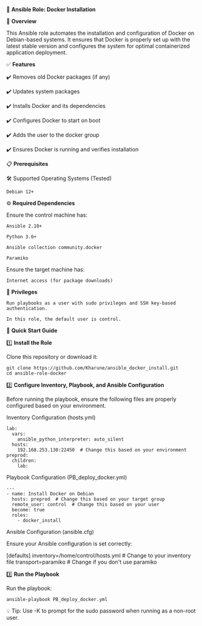 🚀 **Ansible Role: Docker Installation**

📌 **Overview**

This Ansible role automates the installation and configuration of Docker on Debian-based systems. It ensures that Docker is properly set up with the latest stable version and configures the system for optimal containerized application deployment.

✅ **Features**

✔️ Removes old Docker packages (if any)

✔️ Updates system packages

✔️ Installs Docker and its dependencies

✔️ Configures Docker to start on boot

✔️ Adds the user to the docker group

✔️ Ensures Docker is running and verifies installation

📋 **Prerequisites**

🛠 Supported Operating Systems (Tested)

    Debian 12+

⚙️ **Required Dependencies**

Ensure the control machine has:

    Ansible 2.10+

    Python 3.6+

    Ansible collection community.docker

    Paramiko

Ensure the target machine has:

    Internet access (for package downloads)

🔑 **Privileges**

    Run playbooks as a user with sudo privileges and SSH key-based authentication.

    In this role, the default user is control.

🚀 **Quick Start Guide**

1️⃣ **Install the Role**

Clone this repository or download it:

    git clone https://github.com/Kharune/ansible_docker_install.git
    cd ansible-role-docker

2️⃣ **Configure Inventory, Playbook, and Ansible Configuration**

Before running the playbook, ensure the following files are properly configured based on your environment.

Inventory Configuration (hosts.yml)

    lab:
      vars:
        ansible_python_interpreter: auto_silent
      hosts:
        192.168.253.130:22450  # Change this based on your environment
    preprod:
      children:
        lab:

Playbook Configuration (PB_deploy_docker.yml)

    ---
    - name: Install Docker on Debian
      hosts: preprod  # Change this based on your target group
      remote_user: control  # Change this based on your user
      become: true
      roles:
        - docker_install

Ansible Configuration (ansible.cfg)

Ensure your Ansible configuration is set correctly:

[defaults]
    inventory=/home/control/hosts.yml  # Change to your inventory file
    transport=paramiko  # Change if you don't use paramiko

3️⃣ **Run the Playbook**

Run the playbook:

    ansible-playbook PB_deploy_docker.yml

💡 Tip: Use -K to prompt for the sudo password when running as a non-root user.
